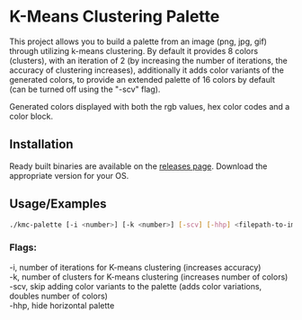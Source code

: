 
# K-Means Clustering Palette

This project allows you to build a palette from an image (png, jpg, gif) through utilizing k-means clustering. By default it provides 8 colors (clusters), with an iteration of 2 (by increasing the number of iterations, the accuracy of clustering increases), additionally it adds color variants of the generated colors, to provide an extended palette of 16 colors by default (can be turned off using the "-scv" flag).  

Generated colors displayed with both the rgb values, hex color codes and a color block.


## Installation

Ready built binaries are available on the [releases page](https://github.com/Neniuk/kmc-palette/releases). Download the appropriate version for your OS.

## Usage/Examples

```bash
./kmc-palette [-i <number>] [-k <number>] [-scv] [-hhp] <filepath-to-image>
```

### Flags:  
-i, number of iterations for K-means clustering  (increases accuracy)  
-k, number of clusters for K-means clustering  (increases number of colors)  
-scv, skip adding color variants to the palette  (adds color variations, doubles number of colors)  
-hhp, hide horizontal palette  


